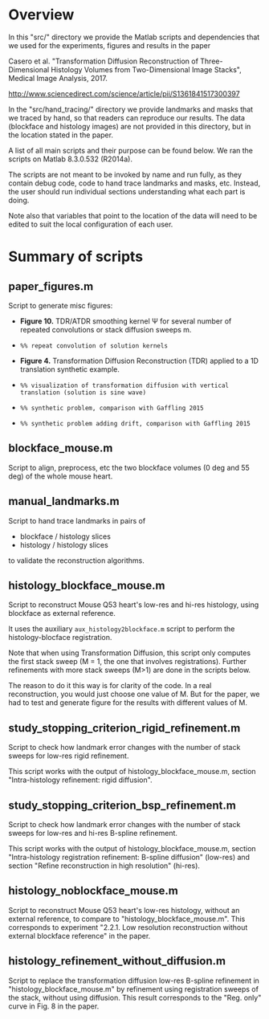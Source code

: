 # Overview

In this "src/" directory we provide the Matlab scripts and
dependencies that we used for the experiments, figures and results in
the paper

Casero et al. "Transformation Diffusion Reconstruction of
Three-Dimensional Histology Volumes from Two-Dimensional Image
Stacks", Medical Image Analysis, 2017.

http://www.sciencedirect.com/science/article/pii/S1361841517300397

In the "src/hand_tracing/" directory we provide landmarks and masks
that we traced by hand, so that readers can reproduce our results. The
data (blockface and histology images) are not provided in this
directory, but in the location stated in the paper.

A list of all main scripts and their purpose can be found below. We
ran the scripts on Matlab 8.3.0.532 (R2014a).

The scripts are not meant to be invoked by name and run fully, as they
contain debug code, code to hand trace landmarks and masks,
etc. Instead, the user should run individual sections understanding
what each part is doing.

Note also that variables that point to the location of the data will
need to be edited to suit the local configuration of each user.

# Summary of scripts

## paper_figures.m

Script to generate misc figures:

* **Figure 10.** TDR/ATDR smoothing kernel Ψ for several number of repeated 
convolutions or stack diffusion sweeps m.
 * `%% repeat convolution of solution kernels`

* **Figure 4.** Transformation Diffusion Reconstruction (TDR) applied to a 1D 
translation synthetic example. 
 * `%% visualization of transformation diffusion with vertical translation (solution is sine wave)`
 * `%% synthetic problem, comparison with Gaffling 2015`
 * `%% synthetic problem adding drift, comparison with Gaffling 2015`

## blockface_mouse.m

Script to align, preprocess, etc the two blockface volumes (0 deg and 55 deg) of
the whole mouse heart.

## manual_landmarks.m

Script to hand trace landmarks in pairs of

* blockface / histology slices
* histology / histology slices

to validate the reconstruction algorithms.

## histology_blockface_mouse.m

Script to reconstruct Mouse Q53 heart's low-res and hi-res histology,
using blockface as external reference.

It uses the auxiliary `aux_histology2blockface.m` script to perform the 
histology-blocface registration.

Note that when using Transformation Diffusion, this script only computes the 
first stack sweep (M = 1, the one that involves registrations). Further 
refinements with more stack sweeps (M>1) are done in the scripts below. 

The reason to do it this way is for clarity of the code. In a real
reconstruction, you would just choose one value of M. But for the paper, we had
to test and generate figure for the results with different values of M.

## study_stopping_criterion_rigid_refinement.m

Script to check how landmark error changes with the number of stack
sweeps for low-res rigid refinement.

This script works with the output of histology_blockface_mouse.m, section
"Intra-histology refinement: rigid diffusion".

## study_stopping_criterion_bsp_refinement.m

Script to check how landmark error changes with the number of stack
sweeps for low-res and hi-res B-spline refinement.

This script works with the output of histology_blockface_mouse.m, section
"Intra-histology registration refinement: B-spline diffusion" (low-res)
and section "Refine reconstruction in high resolution" (hi-res).

## histology_noblockface_mouse.m

Script to reconstruct Mouse Q53 heart's low-res histology, without an
external reference, to compare to "histology_blockface_mouse.m". This
corresponds to experiment "2.2.1.	Low resolution reconstruction without
external blockface reference" in the paper.

## histology_refinement_without_diffusion.m

Script to replace the transformation diffusion low-res B-spline
refinement in "histology_blockface_mouse.m" by refinement using
registration sweeps of the stack, without using diffusion. This
result corresponds to the "Reg. only" curve in Fig. 8 in the paper.
